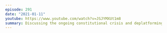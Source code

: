 ```yaml
---
episode: 291
date: "2021-01-11"
youtube: https://www.youtube.com/watch?v=JSJYMXUt1m8
summary: Discussing the ongoing constitutional crisis and deplatforming events
---
```

